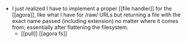 - I just realized I have to implement a proper [[file handler]] for the [[agora]], like what I have for /raw/ URLs but returning a file with the exact name passed (including extension) no matter where it comes from; essentially after flattening the filesystem. 
	- [[pull]] [[agora fs]]